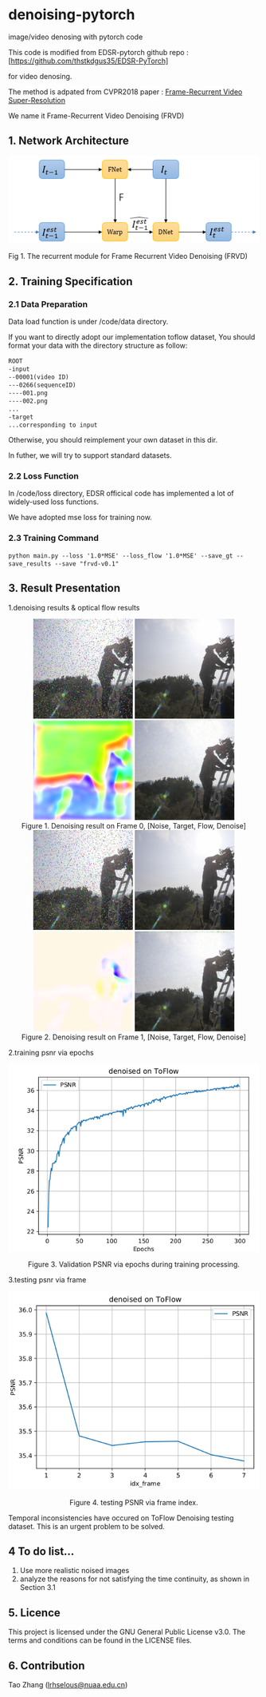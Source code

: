 # denoising-pytorch
image/video denosing with pytorch code


This code is modified from EDSR-pytorch github repo
        :[https://github.com/thstkdgus35/EDSR-PyTorch]

for video denosing.

The method is adpated from CVPR2018 paper
    : [Frame-Recurrent Video Super-Resolution](https://arxiv.org/abs/1801.04590)


We name it  Frame-Recurrent Video Denoising (FRVD)

## 1. Network Architecture
![avatar](structure.png)

Fig 1. The recurrent module for Frame Recurrent Video Denoising (FRVD)

## 2. Training Specification
### 2.1 Data Preparation
Data load function is under /code/data directory.

If you want to directly adopt our implementation toflow dataset, You should format your data with the directory structure as follow:

```
ROOT
-input
--00001(video ID)
---0266(sequenceID)
----001.png
----002.png
...
-target
...corresponding to input
```
Otherwise, you should reimplement your own dataset in this dir.

In futher, we will try to support standard datasets.
### 2.2 Loss Function

In /code/loss directory, EDSR officical code has implemented a lot of widely-used loss functions. 

We have adopted mse loss for training now.

### 2.3 Training Command
```
python main.py --loss '1.0*MSE' --loss_flow '1.0*MSE' --save_gt --save_results --save "frvd-v0.1"
```

## 3. Result Presentation
1.denoising results & optical flow results

<center class="third">
    <img src="show/frvd_test/00001_0266_frame0_Noise.png" Title = "Noise" width="200">
    <img src="show/frvd_test/00001_0266_frame0_Target.png" title = "Target" width="200">
    <img src="show/frvd_test/00001_0266_frame0_flow.png" title = "Flow" width="200">
    <img src="show/frvd_test/00001_0266_frame0_Est.png" title = "Denoise" width="200">
</center>
<center>Figure 1. Denoising result on Frame 0, [Noise, Target, Flow, Denoise]</center>

<center class="third">
    <img src="show/frvd_test/00001_0266_frame1_Noise.png" width="200">
    <img src="show/frvd_test/00001_0266_frame1_Target.png" width="200">
    <img src="show/frvd_test/00001_0266_frame1_flow.png" width="200">
    <img src="show/frvd_test/00001_0266_frame1_Est.png" width="200">
</center>
<center>Figure 2. Denoising result on Frame 1, [Noise, Target, Flow, Denoise]</center>

2.training psnr via epochs

![](show/frvd_test/training_psnr.png)
<center>Figure 3. Validation PSNR via epochs during training processing.</center>

3.testing psnr via frame

![](show/frvd_test/psnr_frame.png)
<center>Figure 4. testing PSNR via frame index.</center>

Temporal inconsistencies have occured on ToFlow Denoising testing dataset. This is an urgent problem to be solved.



## 4 To do list...
1. Use more realistic noised images
2. analyze the reasons for not satisfying the time continuity, as shown in Section 3.1

## 5. Licence
This project is licensed under the GNU General Public License v3.0. The terms and conditions can be found in the LICENSE files.

## 6. Contribution
Tao Zhang (lrhselous@nuaa.edu.cn)